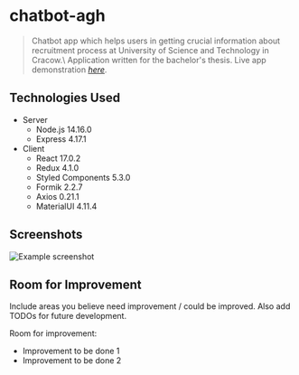 # chatbot-agh
> Chatbot app which helps users in getting crucial information about recruitment process at University of Science and Technology in Cracow.\ Application written for the bachelor's thesis.
> Live app demonstration [_here_](https://chatbot-agh.herokuapp.com). <!-- If you have the project hosted somewhere, include the link here. -->


## Technologies Used
- Server
  * Node.js 14.16.0
  * Express 4.17.1
- Client
  * React 17.0.2
  * Redux 4.1.0
  * Styled Components 5.3.0
  * Formik 2.2.7
  * Axios 0.21.1
  * MaterialUI 4.11.4
 

## Screenshots
![Example screenshot](./img/screenshot.png)
<!-- If you have screenshots you'd like to share, include them here. -->


## Room for Improvement
Include areas you believe need improvement / could be improved. Also add TODOs for future development.

Room for improvement:
- Improvement to be done 1
- Improvement to be done 2

